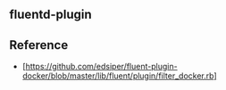 ## fluentd-plugin
## Reference
* [https://github.com/edsiper/fluent-plugin-docker/blob/master/lib/fluent/plugin/filter_docker.rb]
